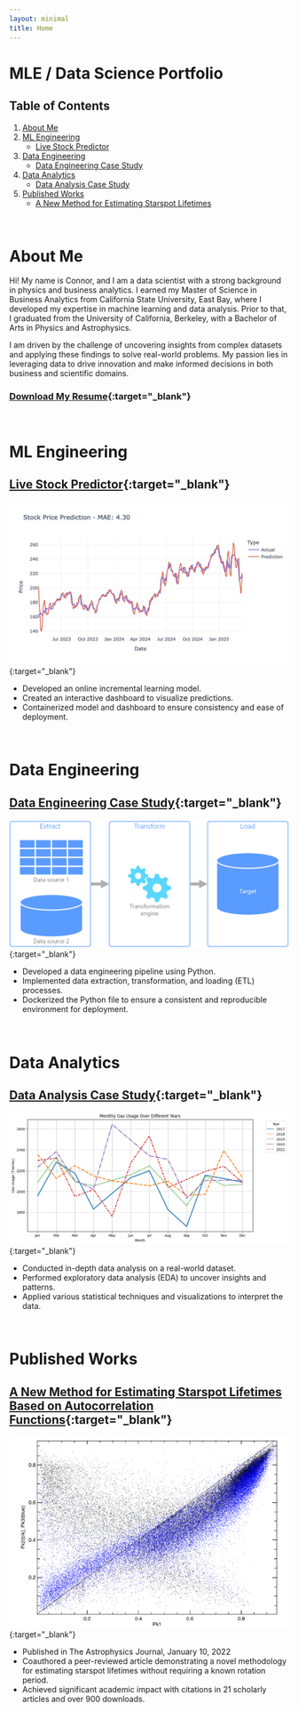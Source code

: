 ```yaml
---
layout: minimal
title: Home
---
```


# MLE / Data Science Portfolio

## Table of Contents
1. [About Me](#about-me)
2. [ML Engineering](#ml-engineering)
    - [Live Stock Predictor](#live-stock-predictor)
4. [Data Engineering](#data-engineering)
    - [Data Engineering Case Study](#data-engineering-case-study)
5. [Data Analytics](#data-analytics)
    - [Data Analysis Case Study](#data-analysis-case-study)
6. [Published Works](#published-works)
    - [A New Method for Estimating Starspot Lifetimes](#a-new-method-for-estimating-starspot-lifetimes-based-on-autocorrelation-functions)
<br>

# About Me
Hi! My name is Connor, and I am a data scientist with a strong background in physics and business analytics. I earned my Master of Science in Business Analytics from California State University, East Bay, where I developed my expertise in machine learning and data analysis. Prior to that, I graduated from the University of California, Berkeley, with a Bachelor of Arts in Physics and Astrophysics. 

I am driven by the challenge of uncovering insights from complex datasets and applying these findings to solve real-world problems. My passion lies in leveraging data to drive innovation and make informed decisions in both business and scientific domains.

### [Download My Resume](assets/resume/Connor_McWard_Resume.pdf){:target="_blank"}

<br>

# ML Engineering

## [Live Stock Predictor](https://github.com/ConnorMcWard/live-stock-predictor){:target="_blank"}
[![Live Stock Predictor Dash Plot](/assets/img/stock_prediction_vs_actual_oil_model.jpeg)](https://github.com/ConnorMcWard/live-stock-predictor){:target="_blank"}
- Developed an online incremental learning model.
- Created an interactive dashboard to visualize predictions.
- Containerized model and dashboard to ensure consistency and ease of deployment.

<br>


# Data Engineering

## [Data Engineering Case Study](https://github.com/ConnorMcWard/Data-Engineering-Case-Study){:target="_blank"}
[![ETL Pipeline Diagram](/assets/img/etl.png)](https://github.com/ConnorMcWard/Data-Engineering-Case-Study){:target="_blank"}
- Developed a data engineering pipeline using Python.
- Implemented data extraction, transformation, and loading (ETL) processes.
- Dockerized the Python file to ensure a consistent and reproducible environment for deployment.

<br>

# Data Analytics

## [Data Analysis Case Study](https://github.com/ConnorMcWard/Data-Analysis-Case-Study){:target="_blank"}
[![Gas Usage over time](/assets/img/Gas_Usage_by_year.png)](https://github.com/ConnorMcWard/Data-Analysis-Case-Study){:target="_blank"}
- Conducted in-depth data analysis on a real-world dataset.
- Performed exploratory data analysis (EDA) to uncover insights and patterns.
- Applied various statistical techniques and visualizations to interpret the data.

<br>

# Published Works

## [A New Method for Estimating Starspot Lifetimes Based on Autocorrelation Functions](/assets/research_paper/Research_Paper_01_10_22.pdf){:target="_blank"}
[![Pk1_v_Pk3](/assets/img/Pk1_vs_Pk2+Pk3.png)](/assets/research_paper/Research_Paper_01_10_22.pdf){:target="_blank"}
- Published in The Astrophysics Journal, January 10, 2022
- Coauthored a peer-reviewed article demonstrating a novel methodology for estimating starspot lifetimes without requiring a known rotation period.
- Achieved significant academic impact with citations in 21 scholarly articles and over 900 downloads.
